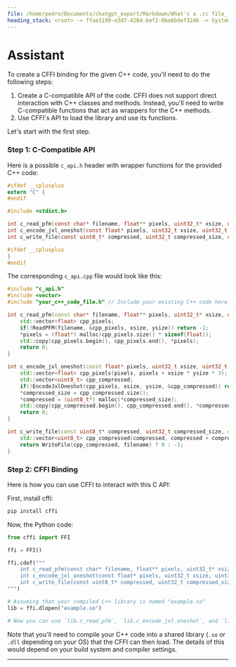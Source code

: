 ```yaml
---
file: /home/pedro/Documents/chatgpt_export/Markdown/What's a .cc file_.md
heading_stack: <root> -> ffae1199-e3d7-428d-bef2-0ba6bdef3246 -> System -> 7fc83a87-2a74-4a2a-b7b7-70ee3febc9b6 -> System -> aaa2d2a3-eb22-4a1a-8055-b0dcebc34ecf -> User -> 4172cd3e-c949-4ea5-b502-f16fd8f33ffc -> Assistant -> aaa244ab-682a-4ecb-856a-c9d2751f02b9 -> User -> 77c43e1a-6196-4e4b-bd71-67739bebae87 -> Assistant
---
```

# Assistant

To create a CFFI binding for the given C++ code, you'll need to do the following steps:

1. Create a C-compatible API of the code. CFFI does not support direct interaction with C++ classes and methods. Instead, you'll need to write C-compatible functions that act as wrappers for the C++ methods.
2. Use CFFI's API to load the library and use its functions.

Let's start with the first step.

### Step 1: C-Compatible API

Here is a possible `c_api.h` header with wrapper functions for the provided C++ code:

```c
#ifdef __cplusplus
extern "C" {
#endif

#include <stdint.h>

int c_read_pfm(const char* filename, float** pixels, uint32_t* xsize, uint32_t* ysize);
int c_encode_jxl_oneshot(const float* pixels, uint32_t xsize, uint32_t ysize, uint8_t** compressed, uint32_t* compressed_size);
int c_write_file(const uint8_t* compressed, uint32_t compressed_size, const char* filename);

#ifdef __cplusplus
}
#endif
```

The corresponding `c_api.cpp` file would look like this:

```cpp
#include "c_api.h"
#include <vector>
#include "your_c++_code_file.h" // Include your existing C++ code here

int c_read_pfm(const char* filename, float** pixels, uint32_t* xsize, uint32_t* ysize) {
    std::vector<float> cpp_pixels;
    if(!ReadPFM(filename, &cpp_pixels, xsize, ysize)) return -1;
    *pixels = (float*) malloc(cpp_pixels.size() * sizeof(float));
    std::copy(cpp_pixels.begin(), cpp_pixels.end(), *pixels);
    return 0;
}

int c_encode_jxl_oneshot(const float* pixels, uint32_t xsize, uint32_t ysize, uint8_t** compressed, uint32_t* compressed_size) {
    std::vector<float> cpp_pixels(pixels, pixels + xsize * ysize * 3);
    std::vector<uint8_t> cpp_compressed;
    if(!EncodeJxlOneshot(cpp_pixels, xsize, ysize, &cpp_compressed)) return -1;
    *compressed_size = cpp_compressed.size();
    *compressed = (uint8_t*) malloc(*compressed_size);
    std::copy(cpp_compressed.begin(), cpp_compressed.end(), *compressed);
    return 0;
}

int c_write_file(const uint8_t* compressed, uint32_t compressed_size, const char* filename) {
    std::vector<uint8_t> cpp_compressed(compressed, compressed + compressed_size);
    return WriteFile(cpp_compressed, filename) ? 0 : -1;
}
```

### Step 2: CFFI Binding

Here is how you can use CFFI to interact with this C API:

First, install cffi:

```bash
pip install cffi
```

Now, the Python code:

```python
from cffi import FFI

ffi = FFI()

ffi.cdef("""
    int c_read_pfm(const char* filename, float** pixels, uint32_t* xsize, uint32_t* ysize);
    int c_encode_jxl_oneshot(const float* pixels, uint32_t xsize, uint32_t ysize, uint8_t** compressed, uint32_t* compressed_size);
    int c_write_file(const uint8_t* compressed, uint32_t compressed_size, const char* filename);
""")

# Assuming that your compiled C++ library is named "example.so"
lib = ffi.dlopen("example.so")

# Now you can use `lib.c_read_pfm`, `lib.c_encode_jxl_oneshot`, and `lib.c_write_file` in your Python code.
```

Note that you'll need to compile your C++ code into a shared library (`.so` or `.dll` depending on your OS) that the CFFI can then load. The details of this would depend on your build system and compiler settings.

---
